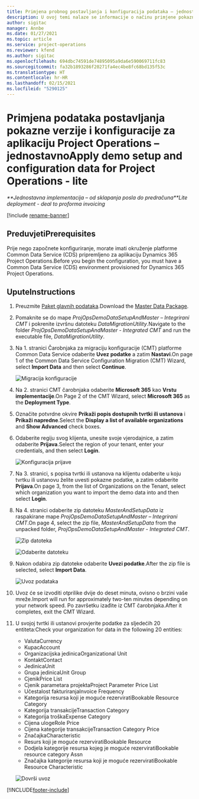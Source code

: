 ```yaml
---
title: Primjena probnog postavljanja i konfiguracija podataka – jednostavno
description: U ovoj temi nalaze se informacije o načinu primjene pokaznih postavki i konfiguracijskih podataka za aplikaciju Project Operations.
author: sigitac
manager: Annbe
ms.date: 01/27/2021
ms.topic: article
ms.service: project-operations
ms.reviewer: kfend
ms.author: sigitac
ms.openlocfilehash: 694dbc74591de74895095a9da6e590069711fc83
ms.sourcegitcommit: fa32b1893286f20271fa4ec4be8fc68bd135f53c
ms.translationtype: HT
ms.contentlocale: hr-HR
ms.lasthandoff: 02/15/2021
ms.locfileid: "5290125"
---
```

# <a name="apply-demo-setup-and-configuration-data-for-project-operations---lite"></a><span data-ttu-id="39c94-103">Primjena podataka postavljanja pokazne verzije i konfiguracije za aplikaciju Project Operations – jednostavno</span><span class="sxs-lookup"><span data-stu-id="39c94-103">Apply demo setup and configuration data for Project Operations - lite</span></span> 

<span data-ttu-id="39c94-104">_\*\*Jednostavna implementacija – od sklapanja posla do predračuna_</span><span class="sxs-lookup"><span data-stu-id="39c94-104">_\*\*Lite deployment - deal to proforma invoicing_</span></span>

[!include [rename-banner](~/includes/cc-data-platform-banner.md)]

## <a name="prerequisites"></a><span data-ttu-id="39c94-105">Preduvjeti</span><span class="sxs-lookup"><span data-stu-id="39c94-105">Prerequisites</span></span>

<span data-ttu-id="39c94-106">Prije nego započnete konfiguriranje, morate imati okruženje platforme Common Data Service (CDS) pripremljeno za aplikaciju Dynamics 365 Project Operations.</span><span class="sxs-lookup"><span data-stu-id="39c94-106">Before you begin the configuration, you must have a Common Data Service (CDS) environment provisioned for Dynamics 365 Project Operations.</span></span>


## <a name="instructions"></a><span data-ttu-id="39c94-107">Upute</span><span class="sxs-lookup"><span data-stu-id="39c94-107">Instructions</span></span>

1. <span data-ttu-id="39c94-108">Preuzmite [Paket glavnih podataka](https://download.microsoft.com/download/3/4/1/341bf279-a64f-4baa-af31-ce624859b518/ProjOpsSampleSetupData%20-%20CE%20only%20CMT.zip).</span><span class="sxs-lookup"><span data-stu-id="39c94-108">Download the [Master Data Package](https://download.microsoft.com/download/3/4/1/341bf279-a64f-4baa-af31-ce624859b518/ProjOpsSampleSetupData%20-%20CE%20only%20CMT.zip).</span></span> 
2. <span data-ttu-id="39c94-109">Pomaknite se do mape *ProjOpsDemoDataSetupAndMaster – Integrirani CMT* i pokrenite izvršnu datoteku *DataMigrationUtility*.</span><span class="sxs-lookup"><span data-stu-id="39c94-109">Navigate to the folder *ProjOpsDemoDataSetupAndMaster - Integrated CMT* and run the executable file, *DataMigrationUtility*.</span></span>
3. <span data-ttu-id="39c94-110">Na 1. stranici Čarobnjaka za migraciju konfiguracije (CMT) platforme Common Data Service odaberite **Uvez podatke** a zatim **Nastavi**.</span><span class="sxs-lookup"><span data-stu-id="39c94-110">On page 1 of the Common Data Service Configuration Migration (CMT) Wizard, select **Import Data** and then select **Continue**.</span></span>

    ![Migracija konfiguracije](./media/1ConfigurationMigration.png)

4. <span data-ttu-id="39c94-112">Na 2. stranici CMT čarobnjaka odaberite **Microsoft 365** kao **Vrstu implementacije**.</span><span class="sxs-lookup"><span data-stu-id="39c94-112">On Page 2 of the CMT Wizard, select **Microsoft 365** as the **Deployment Type**.</span></span>
5. <span data-ttu-id="39c94-113">Označite potvrdne okvire **Prikaži popis dostupnih tvrtki ili ustanova** i **Prikaži napredne**.</span><span class="sxs-lookup"><span data-stu-id="39c94-113">Select the **Display a list of available organizations** and **Show Advanced** check boxes.</span></span>
6. <span data-ttu-id="39c94-114">Odaberite regiju svog klijenta, unesite svoje vjerodajnice, a zatim odaberite **Prijava**.</span><span class="sxs-lookup"><span data-stu-id="39c94-114">Select the region of your tenant, enter your credentials, and then select **Login**.</span></span>

   ![Konfiguracija prijave](./media/2ConfigurationSignin.png)

7. <span data-ttu-id="39c94-116">Na 3. stranici, s popisa tvrtki ili ustanova na klijentu odaberite u koju tvrtku ili ustanovu želite uvesti pokazne podatke, a zatim odaberite **Prijava**.</span><span class="sxs-lookup"><span data-stu-id="39c94-116">On page 3, from the list of Organizations on the Tenant, select which organization you want to import the demo data into and then select **Login**.</span></span>
8. <span data-ttu-id="39c94-117">Na 4. stranici odaberite zip datoteku *MasterAndSetupData* iz raspakirane mape *ProjOpsDemoDataSetupAndMaster – Integrirani CMT*.</span><span class="sxs-lookup"><span data-stu-id="39c94-117">On page 4, select the zip file, *MasterAndSetupData* from the unpacked folder, *ProjOpsDemoDataSetupAndMaster - Integrated CMT*.</span></span>

   ![Zip datoteka](./media/3ZipFile.png)

   ![Odaberite datoteku](./media/4SelectAFile.png)

9. <span data-ttu-id="39c94-120">Nakon odabira zip datoteke odaberite **Uvezi podatke**.</span><span class="sxs-lookup"><span data-stu-id="39c94-120">After the zip file is selected, select **Import Data**.</span></span>

   ![Uvoz podataka](./media/5ImportData.png)

10. <span data-ttu-id="39c94-122">Uvoz će se izvoditi otprilike dvije do deset minuta, ovisno o brzini vaše mreže.</span><span class="sxs-lookup"><span data-stu-id="39c94-122">Import will run for approximately two-ten minutes depending on your network speed.</span></span> <span data-ttu-id="39c94-123">Po završetku izađite iz CMT čarobnjaka.</span><span class="sxs-lookup"><span data-stu-id="39c94-123">After it completes, exit the CMT Wizard.</span></span> 
11. <span data-ttu-id="39c94-124">U svojoj tvrtki ili ustanovi provjerite podatke za sljedećih 20 entiteta:</span><span class="sxs-lookup"><span data-stu-id="39c94-124">Check your organization for data in the following 20 entities:</span></span>

    -   <span data-ttu-id="39c94-125">Valuta</span><span class="sxs-lookup"><span data-stu-id="39c94-125">Currency</span></span>
    -   <span data-ttu-id="39c94-126">Kupac</span><span class="sxs-lookup"><span data-stu-id="39c94-126">Account</span></span>
    -   <span data-ttu-id="39c94-127">Organizacijska jedinica</span><span class="sxs-lookup"><span data-stu-id="39c94-127">Organizational Unit</span></span>
    -   <span data-ttu-id="39c94-128">Kontakt</span><span class="sxs-lookup"><span data-stu-id="39c94-128">Contact</span></span>
    -   <span data-ttu-id="39c94-129">Jedinica</span><span class="sxs-lookup"><span data-stu-id="39c94-129">Unit</span></span>
    -   <span data-ttu-id="39c94-130">Grupa jedinica</span><span class="sxs-lookup"><span data-stu-id="39c94-130">Unit Group</span></span>
    -   <span data-ttu-id="39c94-131">Cjenik</span><span class="sxs-lookup"><span data-stu-id="39c94-131">Price List</span></span>
    -   <span data-ttu-id="39c94-132">Cjenik parametara projekta</span><span class="sxs-lookup"><span data-stu-id="39c94-132">Project Parameter Price List</span></span> 
    -   <span data-ttu-id="39c94-133">Učestalost fakturiranja</span><span class="sxs-lookup"><span data-stu-id="39c94-133">Invoice Frequency</span></span>
    -   <span data-ttu-id="39c94-134">Kategorija resursa koji je moguće rezervirati</span><span class="sxs-lookup"><span data-stu-id="39c94-134">Bookable Resource Category</span></span>
    -   <span data-ttu-id="39c94-135">Kategorija transakcije</span><span class="sxs-lookup"><span data-stu-id="39c94-135">Transaction Category</span></span>
    -   <span data-ttu-id="39c94-136">Kategorija troška</span><span class="sxs-lookup"><span data-stu-id="39c94-136">Expense Category</span></span>
    -   <span data-ttu-id="39c94-137">Cijena uloge</span><span class="sxs-lookup"><span data-stu-id="39c94-137">Role Price</span></span>
    -   <span data-ttu-id="39c94-138">Cijena kategorije transakcije</span><span class="sxs-lookup"><span data-stu-id="39c94-138">Transaction Category Price</span></span>
    -   <span data-ttu-id="39c94-139">Značajka</span><span class="sxs-lookup"><span data-stu-id="39c94-139">Characteristic</span></span>
    -   <span data-ttu-id="39c94-140">Resurs koji je moguće rezervirati</span><span class="sxs-lookup"><span data-stu-id="39c94-140">Bookable Resource</span></span>
    -   <span data-ttu-id="39c94-141">Dodjela kategorije resursa kojeg je moguće rezervirati</span><span class="sxs-lookup"><span data-stu-id="39c94-141">Bookable resource category Assn</span></span>
    -   <span data-ttu-id="39c94-142">Značajka kategorije resursa koji je moguće rezervirati</span><span class="sxs-lookup"><span data-stu-id="39c94-142">Bookable Resource Characteristic</span></span>

    ![Dovrši uvoz](./media/6CompleteImport.png)


[!INCLUDE[footer-include](../includes/footer-banner.md)]